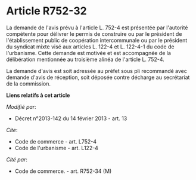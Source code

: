 # Article R752-32

La demande de l'avis prévu à l'article L. 752-4 est présentée par l'autorité compétente pour délivrer le permis de construire
ou par le président de l'établissement public de coopération intercommunale ou par le président du syndicat mixte visé
aux articles L. 122-4 et L. 122-4-1 du code de l'urbanisme. Cette demande est motivée et est accompagnée de la délibération
mentionnée au troisième alinéa de l'article L. 752-4. 

La demande d'avis est soit adressée au préfet sous pli recommandé avec demande d'avis de réception, soit déposée contre
décharge au secrétariat de la commission.

**Liens relatifs à cet article**

_Modifié par_:

  - Décret n°2013-142 du 14 février 2013 - art. 13

_Cite_:

  - Code de commerce - art. L752-4
  - Code de l'urbanisme - art. L122-4

_Cité par_:

  - Code de commerce. - art. R752-34 (M)
